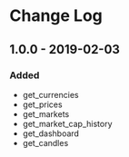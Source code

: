 # Change Log

## 1.0.0 - 2019-02-03

### Added
* get_currencies
* get_prices
* get_markets
* get_market_cap_history
* get_dashboard
* get_candles
